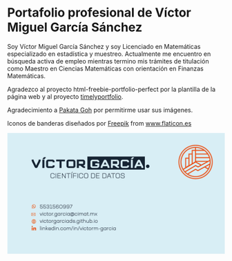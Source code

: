 # Portafolio profesional de Víctor Miguel García Sánchez
Soy Víctor Miguel García Sánchez y soy Licenciado en Matemáticas especializado en estadística y muestreo. Actualmente me encuentro en búsqueda activa de empleo mientras termino mis trámites de titulación como Maestro en Ciencias Matemáticas con orientación en Finanzas Matemáticas. 

Agradezco al proyecto html-freebie-portfolio-perfect por la plantilla de la página web y al proyecto <a href="https://github.com/timelyportfolio/leaftime/issues/1#issuecomment-635742475">timelyportfolio</a>.

Agradecimiento a <a href="https://unsplash.com/@pakata">Pakata Goh</a> por permitirme usar sus imágenes.

Iconos de banderas diseñados por <a href="https://www.flaticon.es/autores/freepik" title="Freepik">Freepik</a> from <a href="https://www.flaticon.es/" title="Flaticon"> www.flaticon.es</a>

![alt text](Tarjeta.png)
